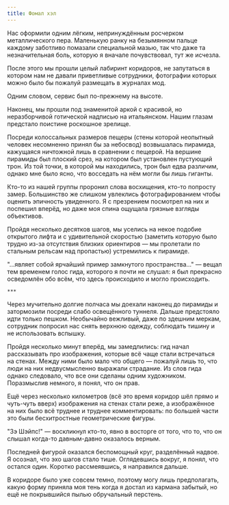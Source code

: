 ```yaml
---
title: Фомал хэл
---
```


Нас оформили одним лёгким, непринуждённым росчерком металлического пера.
Маленькую ранку на безымянном пальце каждому заботливо помазали специальной
мазью, так что даже та незначительная боль, которую я вначале почувствовал, тут
же исчезла.

После этого мы прошли целый лабиринт коридоров, не запутаться в котором нам не
давали приветливые сотрудники, фотографии которых можно было бы пожалуй
размещать в журналах мод.

Одним словом, сервис был по-прежнему на высоте.

Наконец, мы прошли под знаменитой аркой с красивой, но неразборчивой готической
надписью на итальянском. Нашим глазам предстало поистине роскошное зрелище.

Посреди колоссальных размеров пещеры (стены которой неопытный человек несомненно
принял бы за небосвод) возвышалась пирамида, кажущаяся ничтожной лишь в
сравнении с пещерой. На вершине пирамиды был плоский срез, на котором был
установлен пустующий трон. Из той точки, в которой мы находились, трон был едва
различим, однако мне было ясно, что восседать на нём могли бы лишь гиганты.

Кто-то из нашей группы проронил слова восхищения, кто-то попросту замер.
Большинство же слишком увлеклись фотографированием чтобы оценить эпичность
увиденного. Я с презрением посмотрел на них и поспешил вперёд, но даже моя спина
ощущала грязные взгляды объективов.

Пройдя несколько десятков шагов, мы уселись на некое подобие открытого лифта и с
удивительной скоростью (заметить которую было трудно из-за отсутствия близких
ориентиров — мы пролетали по стальным рельсам над пропастью) устремились к
пирамиде.

"...являет собой ярчайший пример замкнутого пространства..." — вещал тем
временем голос гида, которого я почти не слушал: я был прекрасно осведомлён обо
всём, что здесь происходило и могло происходить.

    ***

Через мучительно долгие полчаса мы доехали наконец до пирамиды и затормозили
посреди слабо освещённого туннеля. Дальше предстояло идти только пешком.
Необычайно вежливый, даже по здешним меркам, сотрудник попросил нас снять
верхнюю одежду, соблюдать тишину и не использовать вспышку.

Пройдя несколько минут вперёд, мы замедлились: гид начал рассказывать про
изображения, которые всё чаще стали встречаться на стенах. Между ними было мало
что общего — пожалуй лишь то, что люди на них недвусмысленно выражали страдание.
Из слов гида однако следовало, что все они сделаны одним художником. Поразмыслив
немного, я понял, что он прав.

Ещё через несколько километров (всё это время коридор шёл прямо и чуть-чуть
вверх) изображения на стенах стали реже, а изображённое на них было всё труднее
и труднее комментировать: по большей части это были бесхитростные геометрические
фигуры.

"Зэ Шэйпс!" — воскликнул кто-то, явно в восторге от того, что то, что он слышал
когда-то давным-давно оказалось верным.

Последней фигурой оказался беспомощный круг, разделённый надвое. Я осознал, что
эхо шагов стало тише. Оглядевшись вокруг, я понял, что остался один. Коротко
рассмеявшись, я направился дальше.

В коридоре было уже совсем темно, поэтому могу лишь предполагать, какую форму
приняла моя тень когда я достал из кармана забытый, но ещё не покрывшийся пылью
обручальный перстень.
